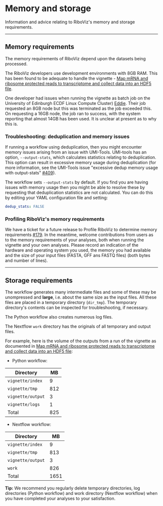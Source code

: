 # Memory and storage

Information and advice relating to RiboViz's memory and storage requirements.

---

## Memory requirements

The memory requirements of RiboViz depend upon the datasets being processed.

The RiboViz developers use development environments with 8GB RAM. This has been found to be adequate to handle the vignette - [Map mRNA and ribosome protected reads to transcriptome and collect data into an HDF5 file](./run-vignette.md).

One developer had issues when running the vignette as batch job on the University of Edinburgh ECDF Linux Compute Cluster) [Eddie](https://www.ed.ac.uk/information-services/research-support/research-computing/ecdf/high-performance-computing). Their job requested an 8GB node but this was terminated as the job exceeded this. On requesting a 16GB node, the job ran to success, with the system reporting that almost 14GB has been used. It is unclear at present as to why this is.

### Troubleshooting: deduplication and memory issues

If running a workflow using deduplication, then you might encounter memory issues arising from an issue with UMI-Tools. UMI-tools has an option, `--output-stats`, which calculates statistics relating to deduplication. This option can result in excessive memory usage during deduplication (for more information, see the UMI-Tools issue "excessive dedup memory usage with output-stats" [#409](https://github.com/CGATOxford/UMI-tools/issues/409)).

The workflow sets `--output-stats` by default. If you find you are having issues with memory usage then you might be able to resolve these by requesting that deduplication statistics are not calculated. You can do this by editing your YAML configuration file and setting:

```yaml
dedup_stats: FALSE
```

### Profiling RiboViz's memory requirements

We have a ticket for a future release to Profile RiboViz to determine memory requirements [#179](https://github.com/riboviz/riboviz/issues/179). In the meantime, welcome contributions from users as to the memory requirements of your analyses, both when running the vignette and your own analyses. Please record an indication of the hardware and operating system you used, the memory you had available and the size of your input files (FASTA, GFF ans FASTQ files) (both bytes and number of lines).

---

## Storage requirements

The workflow generates many intermediate files and some of these may be unompressed and **large**, i.e. about the same size as the input files. All these files are placed in a temporary directory (`dir_tmp`). The temporary directory's contents can be inspected for troubleshooting, if necessary.

The Python workflow also creates numerous log files.

The Nextflow `work` directory has the originals of all temporary and output files.

For example, here is the volume of the outputs from a run of the vignette as documented in [Map mRNA and ribosome protected reads to transcriptome and collect data into an HDF5 file](./run-vignette.md):

* Python workflow:

| Directory         |   MB |
| ----------------- | ---- |
| `vignette/index`  |    9 |
| `vignette/tmp`    |  812 |
| `vignette/output` |    3 |
| `vignette/logs`   |    1 |
| Total             |  825 |

* Nextflow workflow:

| Directory         |   MB |
| ----------------- | ---- |
| `vignette/index`  |    9 |
| `vignette/tmp`    |  813 |
| `vignette/output` |    3 |
| `work`            |  826 |
| Total             | 1651 |

**Tip:** We recommend you regularly delete temporary directories, log directories (Python workflow) and work directory (Nextflow workflow) when you have completed your analyses to your satisfaction.
